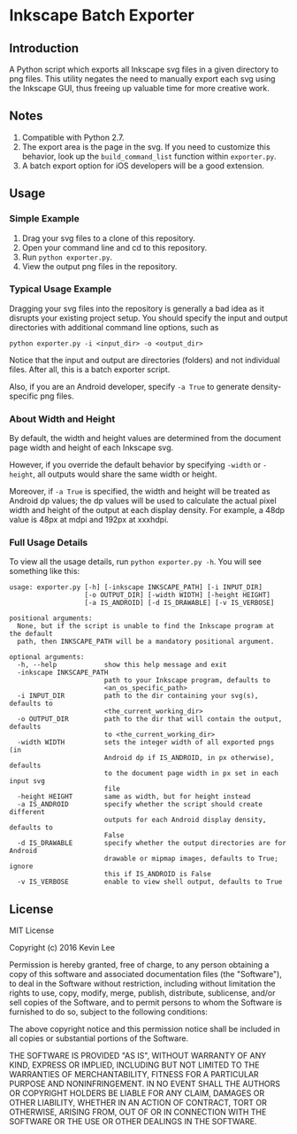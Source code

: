 # Inkscape Batch Exporter

## Introduction
A Python script which exports all Inkscape svg files in a given directory to png files. This utility negates the need to manually export each svg using the Inkscape GUI, thus freeing up valuable time for more creative work.

## Notes
1. Compatible with Python 2.7. 
2. The export area is the page in the svg. If you need to customize this behavior, look up the `build_command_list` function within `exporter.py`.
3. A batch export option for iOS developers will be a good extension.

## Usage

### Simple Example
1. Drag your svg files to a clone of this repository.
2. Open your command line and cd to this repository.
3. Run `python exporter.py`.
4. View the output png files in the repository.

### Typical Usage Example
Dragging your svg files into the repository is generally a bad idea as it disrupts your existing project setup. You should specify the input and output directories with additional command line options, such as

`python exporter.py -i <input_dir> -o <output_dir>`

Notice that the input and output are directories (folders) and not individual files. After all, this is a batch exporter script.

Also, if you are an Android developer, specify `-a True` to generate density-specific png files.

### About Width and Height
By default, the width and height values are determined from the document page width and height of each Inkscape svg.

However, if you override the default behavior by specifying `-width` or `-height`, all outputs would share the same width or height.

Moreover, if `-a True` is specified, the width and height will be treated as Android dp values; the dp values will be used to calculate the actual pixel width and height of the output at each display density. For example, a 48dp value is 48px at mdpi and 192px at xxxhdpi.



### Full Usage Details
To view all the usage details, run `python exporter.py -h`.
You will see something like this:

```
usage: exporter.py [-h] [-inkscape INKSCAPE_PATH] [-i INPUT_DIR]
                   [-o OUTPUT_DIR] [-width WIDTH] [-height HEIGHT]
                   [-a IS_ANDROID] [-d IS_DRAWABLE] [-v IS_VERBOSE]

positional arguments:
  None, but if the script is unable to find the Inkscape program at the default
  path, then INKSCAPE_PATH will be a mandatory positional argument.

optional arguments:
  -h, --help            show this help message and exit
  -inkscape INKSCAPE_PATH
                        path to your Inkscape program, defaults to
                        <an_os_specific_path>
  -i INPUT_DIR          path to the dir containing your svg(s), defaults to
                        <the_current_working_dir>
  -o OUTPUT_DIR         path to the dir that will contain the output, defaults
                        to <the_current_working_dir>
  -width WIDTH          sets the integer width of all exported pngs (in
                        Android dp if IS_ANDROID, in px otherwise), defaults
                        to the document page width in px set in each input svg
                        file
  -height HEIGHT        same as width, but for height instead
  -a IS_ANDROID         specify whether the script should create different
                        outputs for each Android display density, defaults to
                        False
  -d IS_DRAWABLE        specify whether the output directories are for Android
                        drawable or mipmap images, defaults to True; ignore
                        this if IS_ANDROID is False
  -v IS_VERBOSE         enable to view shell output, defaults to True

```

## License
MIT License

Copyright (c) 2016 Kevin Lee

Permission is hereby granted, free of charge, to any person obtaining a copy of this software and associated documentation files (the "Software"), to deal in the Software without restriction, including without limitation the rights to use, copy, modify, merge, publish, distribute, sublicense, and/or sell copies of the Software, and to permit persons to whom the Software is furnished to do so, subject to the following conditions:

The above copyright notice and this permission notice shall be included in all copies or substantial portions of the Software.

THE SOFTWARE IS PROVIDED "AS IS", WITHOUT WARRANTY OF ANY KIND, EXPRESS OR IMPLIED, INCLUDING BUT NOT LIMITED TO THE WARRANTIES OF MERCHANTABILITY, FITNESS FOR A PARTICULAR PURPOSE AND NONINFRINGEMENT. IN NO EVENT SHALL THE AUTHORS OR COPYRIGHT HOLDERS BE LIABLE FOR ANY CLAIM, DAMAGES OR OTHER LIABILITY, WHETHER IN AN ACTION OF CONTRACT, TORT OR OTHERWISE, ARISING FROM, OUT OF OR IN CONNECTION WITH THE SOFTWARE OR THE USE OR OTHER DEALINGS IN THE SOFTWARE.
